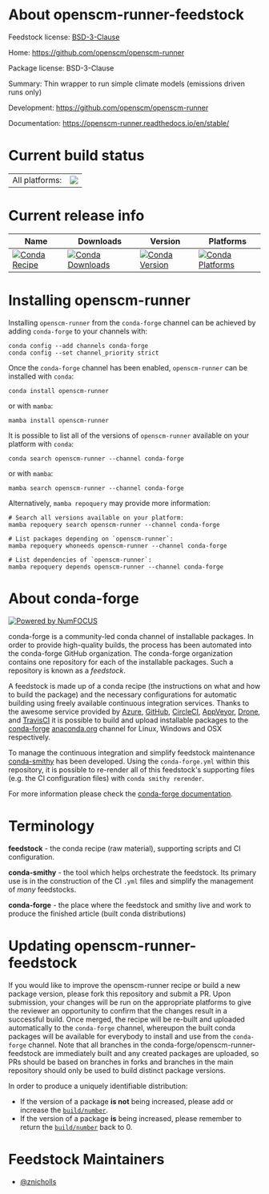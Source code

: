 About openscm-runner-feedstock
==============================

Feedstock license: [BSD-3-Clause](https://github.com/conda-forge/openscm-runner-feedstock/blob/main/LICENSE.txt)

Home: https://github.com/openscm/openscm-runner

Package license: BSD-3-Clause

Summary: Thin wrapper to run simple climate models (emissions driven runs only)

Development: https://github.com/openscm/openscm-runner

Documentation: https://openscm-runner.readthedocs.io/en/stable/

Current build status
====================


<table><tr><td>All platforms:</td>
    <td>
      <a href="https://dev.azure.com/conda-forge/feedstock-builds/_build/latest?definitionId=14785&branchName=main">
        <img src="https://dev.azure.com/conda-forge/feedstock-builds/_apis/build/status/openscm-runner-feedstock?branchName=main">
      </a>
    </td>
  </tr>
</table>

Current release info
====================

| Name | Downloads | Version | Platforms |
| --- | --- | --- | --- |
| [![Conda Recipe](https://img.shields.io/badge/recipe-openscm--runner-green.svg)](https://anaconda.org/conda-forge/openscm-runner) | [![Conda Downloads](https://img.shields.io/conda/dn/conda-forge/openscm-runner.svg)](https://anaconda.org/conda-forge/openscm-runner) | [![Conda Version](https://img.shields.io/conda/vn/conda-forge/openscm-runner.svg)](https://anaconda.org/conda-forge/openscm-runner) | [![Conda Platforms](https://img.shields.io/conda/pn/conda-forge/openscm-runner.svg)](https://anaconda.org/conda-forge/openscm-runner) |

Installing openscm-runner
=========================

Installing `openscm-runner` from the `conda-forge` channel can be achieved by adding `conda-forge` to your channels with:

```
conda config --add channels conda-forge
conda config --set channel_priority strict
```

Once the `conda-forge` channel has been enabled, `openscm-runner` can be installed with `conda`:

```
conda install openscm-runner
```

or with `mamba`:

```
mamba install openscm-runner
```

It is possible to list all of the versions of `openscm-runner` available on your platform with `conda`:

```
conda search openscm-runner --channel conda-forge
```

or with `mamba`:

```
mamba search openscm-runner --channel conda-forge
```

Alternatively, `mamba repoquery` may provide more information:

```
# Search all versions available on your platform:
mamba repoquery search openscm-runner --channel conda-forge

# List packages depending on `openscm-runner`:
mamba repoquery whoneeds openscm-runner --channel conda-forge

# List dependencies of `openscm-runner`:
mamba repoquery depends openscm-runner --channel conda-forge
```


About conda-forge
=================

[![Powered by
NumFOCUS](https://img.shields.io/badge/powered%20by-NumFOCUS-orange.svg?style=flat&colorA=E1523D&colorB=007D8A)](https://numfocus.org)

conda-forge is a community-led conda channel of installable packages.
In order to provide high-quality builds, the process has been automated into the
conda-forge GitHub organization. The conda-forge organization contains one repository
for each of the installable packages. Such a repository is known as a *feedstock*.

A feedstock is made up of a conda recipe (the instructions on what and how to build
the package) and the necessary configurations for automatic building using freely
available continuous integration services. Thanks to the awesome service provided by
[Azure](https://azure.microsoft.com/en-us/services/devops/), [GitHub](https://github.com/),
[CircleCI](https://circleci.com/), [AppVeyor](https://www.appveyor.com/),
[Drone](https://cloud.drone.io/welcome), and [TravisCI](https://travis-ci.com/)
it is possible to build and upload installable packages to the
[conda-forge](https://anaconda.org/conda-forge) [anaconda.org](https://anaconda.org/)
channel for Linux, Windows and OSX respectively.

To manage the continuous integration and simplify feedstock maintenance
[conda-smithy](https://github.com/conda-forge/conda-smithy) has been developed.
Using the ``conda-forge.yml`` within this repository, it is possible to re-render all of
this feedstock's supporting files (e.g. the CI configuration files) with ``conda smithy rerender``.

For more information please check the [conda-forge documentation](https://conda-forge.org/docs/).

Terminology
===========

**feedstock** - the conda recipe (raw material), supporting scripts and CI configuration.

**conda-smithy** - the tool which helps orchestrate the feedstock.
                   Its primary use is in the construction of the CI ``.yml`` files
                   and simplify the management of *many* feedstocks.

**conda-forge** - the place where the feedstock and smithy live and work to
                  produce the finished article (built conda distributions)


Updating openscm-runner-feedstock
=================================

If you would like to improve the openscm-runner recipe or build a new
package version, please fork this repository and submit a PR. Upon submission,
your changes will be run on the appropriate platforms to give the reviewer an
opportunity to confirm that the changes result in a successful build. Once
merged, the recipe will be re-built and uploaded automatically to the
`conda-forge` channel, whereupon the built conda packages will be available for
everybody to install and use from the `conda-forge` channel.
Note that all branches in the conda-forge/openscm-runner-feedstock are
immediately built and any created packages are uploaded, so PRs should be based
on branches in forks and branches in the main repository should only be used to
build distinct package versions.

In order to produce a uniquely identifiable distribution:
 * If the version of a package **is not** being increased, please add or increase
   the [``build/number``](https://docs.conda.io/projects/conda-build/en/latest/resources/define-metadata.html#build-number-and-string).
 * If the version of a package **is** being increased, please remember to return
   the [``build/number``](https://docs.conda.io/projects/conda-build/en/latest/resources/define-metadata.html#build-number-and-string)
   back to 0.

Feedstock Maintainers
=====================

* [@znicholls](https://github.com/znicholls/)

